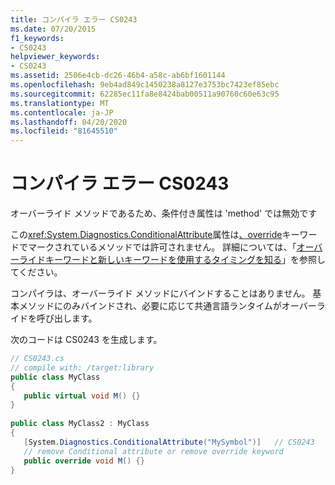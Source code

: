 ```yaml
---
title: コンパイラ エラー CS0243
ms.date: 07/20/2015
f1_keywords:
- CS0243
helpviewer_keywords:
- CS0243
ms.assetid: 2506e4cb-dc26-46b4-a58c-ab6bf1601144
ms.openlocfilehash: 9eb4ad849c1450238a8127e3753bc7423ef85ebc
ms.sourcegitcommit: 62285ec11fa8e8424bab00511a90760c60e63c95
ms.translationtype: MT
ms.contentlocale: ja-JP
ms.lasthandoff: 04/20/2020
ms.locfileid: "81645510"
---
```

# <a name="compiler-error-cs0243"></a>コンパイラ エラー CS0243

オーバーライド メソッドであるため、条件付き属性は 'method' では無効です  
  
この<xref:System.Diagnostics.ConditionalAttribute>属性は[、override](../language-reference/keywords/override.md)キーワードでマークされているメソッドでは許可されません。 詳細については、「[オーバーライドキーワードと新しいキーワードを使用するタイミングを知る](../programming-guide/classes-and-structs/knowing-when-to-use-override-and-new-keywords.md)」を参照してください。  
  
コンパイラは、オーバーライド メソッドにバインドすることはありません。 基本メソッドにのみバインドされ、必要に応じて共通言語ランタイムがオーバーライドを呼び出します。  
  
次のコードは CS0243 を生成します。  

```csharp
// CS0243.cs  
// compile with: /target:library  
public class MyClass  
{  
   public virtual void M() {}  
}  
  
public class MyClass2 : MyClass  
{  
   [System.Diagnostics.ConditionalAttribute("MySymbol")]   // CS0243  
   // remove Conditional attribute or remove override keyword  
   public override void M() {}  
}  
```

